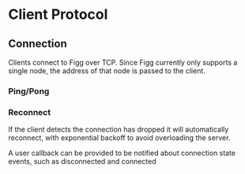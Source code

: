 # Client Protocol

## Connection
Clients connect to Figg over TCP. Since Figg currently only supports a single
node, the address of that node is passed to the client.

### Ping/Pong

### Reconnect
If the client detects the connection has dropped it will automatically
reconnect, with exponential backoff to avoid overloading the server.

A user callback can be provided to be notified about connection state events,
such as disconnected and connected
